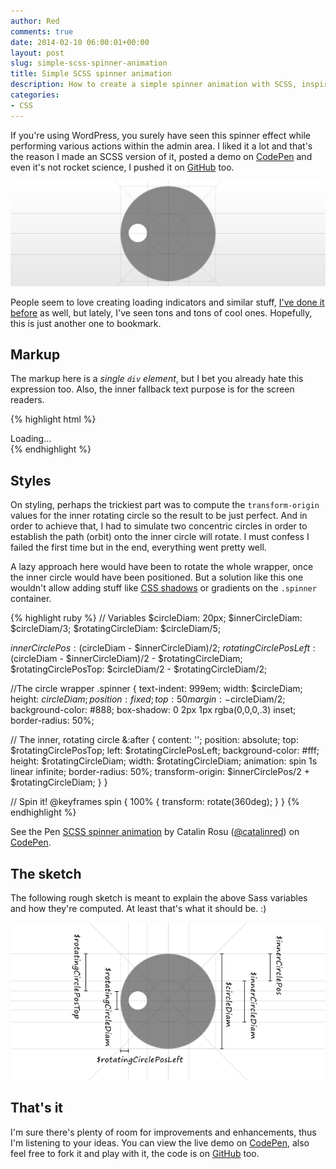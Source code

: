 ```yaml
---
author: Red
comments: true
date: 2014-02-10 06:00:01+00:00
layout: post
slug: simple-scss-spinner-animation
title: Simple SCSS spinner animation
description: How to create a simple spinner animation with SCSS, inspired by WordPress' Admin panel.
categories:
- CSS
---
```


If you're using WordPress, you surely have seen this spinner effect while performing various actions within the admin area. I liked it a lot and that's the reason I made an SCSS version of it, posted a demo on [CodePen](http://codepen.io/catalinred/pen/azAuv) and even it's not rocket science, I pushed it on [GitHub](https://github.com/catalinred/scss-spinner-animation) too.

![Spinner animation](/dist/uploads/2014/01/spinner-preview.png)

<!-- more -->

People seem to love creating loading indicators and similar stuff, [I've done it before](/css3-loading-animation-experiment/) as well, but lately, I've seen tons and tons of cool ones. Hopefully, this is just another one to bookmark.

## Markup

The markup here is a _single `div` element_, but I bet you already hate this expression too. Also, the inner fallback text purpose is for the screen readers.

{% highlight html %}
<div class="spinner">Loading...</div>
{% endhighlight %}


## Styles

On styling, perhaps the trickiest part was to compute the `transform-origin` values for the inner rotating circle so the result to be just perfect. And in order to achieve that, I had to simulate two concentric circles in order to establish the path (orbit) onto the inner circle will rotate. I must confess I failed the first time but in the end, everything went pretty well.

A lazy approach here would have been to rotate the whole wrapper, once the inner circle would have been positioned. But a solution like this one wouldn't allow adding stuff like [CSS shadows](/how-to-create-slick-effects-with-css3-box-shadow/) or gradients on the `.spinner` container.

{% highlight ruby %}
  // Variables
  $circleDiam: 20px;
  $innerCircleDiam: $circleDiam/3;
  $rotatingCircleDiam: $circleDiam/5;

  $innerCirclePos: ($circleDiam - $innerCircleDiam)/2;
  $rotatingCirclePosLeft: ($circleDiam - $innerCircleDiam)/2 - $rotatingCircleDiam;
  $rotatingCirclePosTop: $circleDiam/2 - $rotatingCircleDiam/2;

  //The circle wrapper
  .spinner {
  text-indent: 999em;
  width: $circleDiam;
  height: $circleDiam;
  position: fixed;
  top: 50%; left: 50%;
  margin: -$circleDiam/2;
  background-color: #888;
  box-shadow: 0 2px 1px rgba(0,0,0,.3) inset;
  border-radius: 50%;

  // The inner, rotating circle
  &:after {
    content: '';
    position: absolute;
    top: $rotatingCirclePosTop;
    left: $rotatingCirclePosLeft;
    background-color: #fff;
    height: $rotatingCircleDiam;
    width: $rotatingCircleDiam;
    animation: spin 1s linear infinite;
    border-radius: 50%;
    transform-origin: $innerCirclePos/2 + $rotatingCircleDiam;
  }
  }

  // Spin it!
  @keyframes spin {
    100% { transform: rotate(360deg); }
  }
{% endhighlight %}

<p data-height="268" data-theme-id="0" data-slug-hash="azAuv" data-default-tab="result" class='codepen'>See the Pen <a href='http://codepen.io/catalinred/pen/azAuv'>SCSS spinner animation</a> by Catalin Rosu (<a href='http://codepen.io/catalinred'>@catalinred</a>) on <a href='http://codepen.io'>CodePen</a>.</p>
<script async src="//codepen.io/assets/embed/ei.js"></script>

## The sketch

The following rough sketch is meant to explain the above Sass variables and how they're computed. At least that's what it should be. :)

![The math sketch for the CSS spinner](/dist/uploads/2014/02/spinner-sketch.png)

## That's it

I'm sure there's plenty of room for improvements and enhancements, thus I'm listening to your ideas. You can view the live demo on [CodePen](http://codepen.io/catalinred/pen/azAuv), also feel free to fork it and play with it, the code is on [GitHub](https://github.com/catalinred/scss-spinner-animation) too.